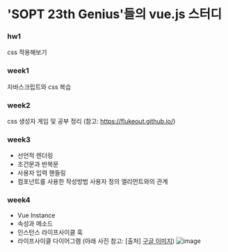  <h1>'SOPT 23th Genius'들의 vue.js 스터디</h1>

### hw1<br>
css 적용해보기<br>
### week1<br>
자바스크립트와 css 복습<br>
### week2<br>
css 생성자 게임 및 공부 정리 (참고: https://flukeout.github.io/)<br>
### week3<br>
   * 선언적 렌더링
   * 조건문과 반복문
   * 사용자 입력 핸들링
   * 컴포넌트를 사용한 작성방법
        사용자 정의 엘리먼트와의 관계
### week4<br>
   * Vue Instance
   * 속성과 메소드
   * 인스턴스 라이프사이클 훅
   * 라이프사이클 다이어그램 (아래 사진 참고: [출처] [구글 이미지](https://www.google.com/url?sa=i&source=images&cd=&cad=rja&uact=8&ved=2ahUKEwiTj629uLXhAhXUA4gKHbppDhEQjRx6BAgBEAU&url=%2Furl%3Fsa%3Di%26source%3Dimages%26cd%3D%26cad%3Drja%26uact%3D8%26ved%3D2ahUKEwiTj629uLXhAhXUA4gKHbppDhEQjRx6BAgBEAU%26url%3Dhttps%253A%252F%252Fwww.pinterest.com%252Fpin%252F317855686189562134%252F%26psig%3DAOvVaw2wa2H0aYn45GrCJpkm9Q3f%26ust%3D1554433037078830&psig=AOvVaw2wa2H0aYn45GrCJpkm9Q3f&ust=1554433037078830)) 
![image](https://user-images.githubusercontent.com/18275619/55526658-d815bb80-56d0-11e9-8bfd-ddbc76ecff65.png)
